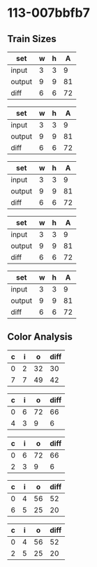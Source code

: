 # 113-007bbfb7
## Train Sizes

|set|w|h|A|
|---|---|---|---|
|input|3|3|9|
|output|9|9|81|
|diff|6|6|72|


|set|w|h|A|
|---|---|---|---|
|input|3|3|9|
|output|9|9|81|
|diff|6|6|72|


|set|w|h|A|
|---|---|---|---|
|input|3|3|9|
|output|9|9|81|
|diff|6|6|72|


|set|w|h|A|
|---|---|---|---|
|input|3|3|9|
|output|9|9|81|
|diff|6|6|72|


|set|w|h|A|
|---|---|---|---|
|input|3|3|9|
|output|9|9|81|
|diff|6|6|72|


## Color Analysis

|c|i|o|diff|
|---|---|---|---|
|0|2|32|30|
|7|7|49|42|


|c|i|o|diff|
|---|---|---|---|
|0|6|72|66|
|4|3|9|6|


|c|i|o|diff|
|---|---|---|---|
|0|6|72|66|
|2|3|9|6|


|c|i|o|diff|
|---|---|---|---|
|0|4|56|52|
|6|5|25|20|


|c|i|o|diff|
|---|---|---|---|
|0|4|56|52|
|2|5|25|20|

